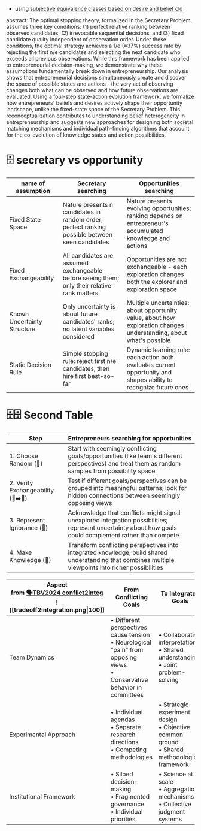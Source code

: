- using [subjective equivalence classes based on desire and belief cld](https://claude.ai/chat/55af53dc-bbc1-4785-a9ee-bdf451a6a460)

abstract: The optimal stopping theory, formalized in the Secretary Problem, assumes three key conditions: (1) perfect relative ranking between observed candidates, (2) irrevocable sequential decisions, and (3) fixed candidate quality independent of observation order. Under these conditions, the optimal strategy achieves a 1/e (≈37%) success rate by rejecting the first n/e candidates and selecting the next candidate who exceeds all previous observations. While this framework has been applied to entrepreneurial decision-making, we demonstrate why these assumptions fundamentally break down in entrepreneurship. Our analysis shows that entrepreneurial decisions simultaneously create and discover the space of possible states and actions - the very act of observing changes both what can be observed and how future observations are evaluated. Using a four-step state-action evolution framework, we formalize how entrepreneurs' beliefs and desires actively shape their opportunity landscape, unlike the fixed-state space of the Secretary Problem. This reconceptualization contributes to understanding belief heterogeneity in entrepreneurship and suggests new approaches for designing both societal matching mechanisms and individual path-finding algorithms that account for the co-evolution of knowledge states and action possibilities.



# 🗄️ secretary vs opportunity
| name of assumption | Secretary searching | Opportunities searching |
|-------------------|---------------------|------------------------|
| Fixed State Space | Nature presents n candidates in random order; perfect ranking possible between seen candidates | Nature presents evolving opportunities; ranking depends on entrepreneur's accumulated knowledge and actions |
| Fixed Exchangeability | All candidates are assumed exchangeable before seeing them; only their relative rank matters | Opportunities are not exchangeable - each exploration changes both the explorer and exploration space |
| Known Uncertainty Structure | Only uncertainty is about future candidates' ranks; no latent variables considered | Multiple uncertainties: about opportunity value, about how exploration changes understanding, about what's possible |
| Static Decision Rule | Simple stopping rule: reject first n/e candidates, then hire first best-so-far | Dynamic learning rule: each action both evaluates current opportunity and shapes ability to recognize future ones |
# 🗄️🗄️ Second Table

| Step | Entrepreneurs searching for opportunities |
|------|------------------------------------------|
| 1. Choose Random (🔵) | Start with seemingly conflicting goals/opportunities (like team's different perspectives) and treat them as random samples from possibility space |
| 2. Verify Exchangeability (🔵➡️🔴) | Test if different goals/perspectives can be grouped into meaningful patterns; look for hidden connections between seemingly opposing views |
| 3. Represent Ignorance (💚) | Acknowledge that conflicts might signal unexplored integration possibilities; represent uncertainty about how goals could complement rather than compete |
| 4. Make Knowledge (🔴) | Transform conflicting perspectives into integrated knowledge; build shared understanding that combines multiple viewpoints into richer possibilities |


 

| Aspect<br>from [🗣️TBV2024 conflict2integ](https://otter.ai/s/MV0uFkqqT32TZT2Cr6IS0w?snpt=true)<br>![[tradeoff2integration.png\|100]] | From Conflicting Goals                                                                                                       | To Integrated Goals                                                                             |
| ------------------------------------------------------------------------------------------------------------------------------------- | ---------------------------------------------------------------------------------------------------------------------------- | ----------------------------------------------------------------------------------------------- |
| Team Dynamics                                                                                                                         | • Different perspectives cause tension<br>• Neurological "pain" from opposing views<br>• Conservative behavior in committees | • Collaborative interpretation<br>• Shared understanding<br>• Joint problem-solving             |
| Experimental Approach                                                                                                                 | • Individual agendas<br>• Separate research directions<br>• Competing methodologies                                          | • Strategic experiment design<br>• Objective common ground<br>• Shared methodological framework |
| Institutional Framework                                                                                                               | • Siloed decision-making<br>• Fragmented governance<br>• Individual priorities                                               | • Science at scale<br>• Aggregation mechanisms<br>• Collective judgment systems                 |
